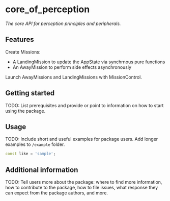 # core_of_perception

*The core API for perception principles and peripherals.*

## Features

Create Missions:

- A LandingMission to update the AppState via synchrnous pure functions
- An AwayMission to perform side effects asynchronously

Launch AwayMissions and LandingMissions with MissionControl.

## Getting started

TODO: List prerequisites and provide or point to information on how to
start using the package.

## Usage

TODO: Include short and useful examples for package users. Add longer examples
to `/example` folder.

```dart
const like = 'sample';
```

## Additional information

TODO: Tell users more about the package: where to find more information, how to
contribute to the package, how to file issues, what response they can expect
from the package authors, and more.

